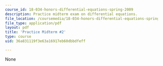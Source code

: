 ```yaml
---
course_id: 18-034-honors-differential-equations-spring-2009
description: Practice midterm exam on differential equations.
file_location: /coursemedia/18-034-honors-differential-equations-spring-2009/36a831119f3e63a16917eb60dbbdfeff_MIT18_034s09_rec11_pmidterm02.pdf
file_type: application/pdf
layout: pdf
title: 'Practice Midterm #2'
type: course
uid: 36a831119f3e63a16917eb60dbbdfeff

---
```

None
